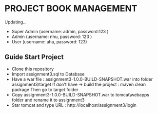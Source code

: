 # PROJECT BOOK MANAGEMENT

Updating...

* Super Admin (username: admin, password:123 )
* Admin (username: nhu, password: 123 )
* User (username: aha, password: 123)
	
	
## Guide Start Project

* Clone this repository
* Import assignment3.sql to Database
* Have a war file : assignment3-1.0.0-BUILD-SNAPSHOT.war into folder assignment3/target 
  If don't have -> build the project : maven clean package
  Then go to target folder
* Copy assignment3-1.0.0-BUILD-SNAPSHOT.war to tomcat\webapps folder and rename it to assignment3
* Star tomcat and type URL : http://localhost/assignment3/login
